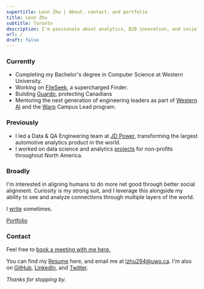 ```yaml
---
supertitle: Leon Zhu | About, contact, and portfolio
title: Leon Zhu
subtitle: Toronto
description: I'm passionate about analytics, B2B innovation, and social computing.
url: /
draft: false
---
```



### Currently

- Completing my Bachelor's degree in Computer Science at Western University.
- Working on [FileSeek](/portfolio/fileseek), a supercharged Finder.
- Building [Guardo](/portfolio/guardo), protecting Canadians
- Mentoring the next generation of engineering leaders as part of [Western AI](/portfolio/wai) and the [Warp](/portfolio/warp) Campus Lead program.

### Previously

- I led a Data & QA Engineering team at [JD Power](/portfolio/jdpower), transforming the largest automotive analytics product in the world.
- I worked on data science and analytics [projects](/portfolio/pangea) for non-profits throughout North America.


### Broadly

I'm interested in aligning humans to do more net good through better social alignment. Curiosity is my strong suit, and I leverage this alongside my ability to see and analyze connections through multiple layers of the world. 

I [write](/blog) sometimes.

[Portfolio](/portfolio) 

### Contact

Feel free to <a href="https://cal.com/leonz" class="button ~info">book a meeting with me here.</a>


You can find my [Resume](/resume) here, and email me at [lzhu294@uwo.ca](mailto:lzhu294@uwo.ca). I'm also on [GitHub](https://github.com/lehzhu), [LinkedIn](https://www.linkedin.com/in/leon-zhu/), and [Twitter](https://x.com/towheretobegin). 



_Thanks for stopping by._
